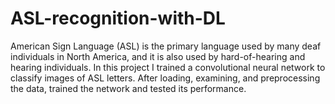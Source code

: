 # ASL-recognition-with-DL
American Sign Language (ASL) is the primary language used by many deaf individuals in North America, and it is also used by hard-of-hearing and hearing individuals. In this project I trained a convolutional neural network to classify images of ASL letters. After loading, examining, and preprocessing the data, trained the network and tested its performance.
